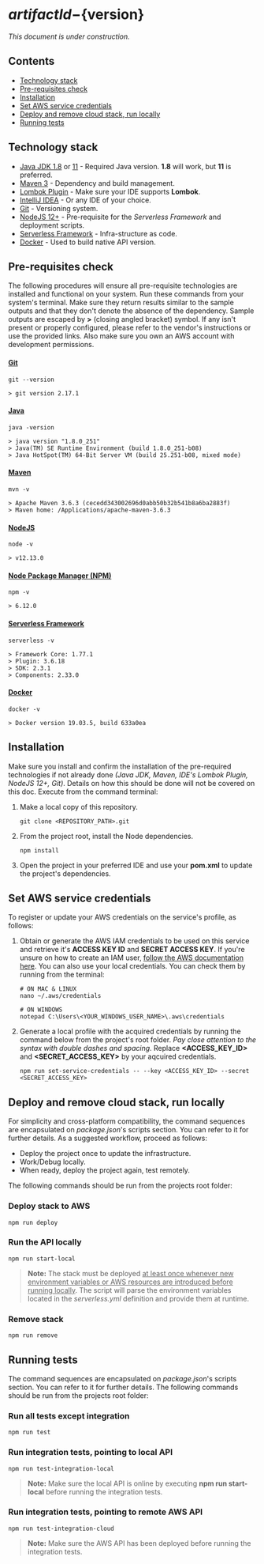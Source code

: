 # ${artifactId}-${version}

*This document is under construction.*

## Contents
* [Technology stack](#technology-stack)
* [Pre-requisites check](#pre-requisites-check)
* [Installation](#installation)
* [Set AWS service credentials](#set-aws-service-credentials)
* [Deploy and remove cloud stack, run locally](#deploy-and-remove-cloud-stack-run-locally)
* [Running tests](#running-tests)

## Technology stack
* [Java JDK 1.8](https://www.oracle.com/java/technologies/javase-jdk8-downloads.html) or [11](https://www.oracle.com/java/technologies/javase-jdk11-downloads.html) - Required Java version. **1.8** will work, but **11** is preferred. 
* [Maven 3](https://maven.apache.org/) - Dependency and build management.
* [Lombok Plugin](https://projectlombok.org/) - Make sure your IDE supports **Lombok**.
* [IntelliJ IDEA](https://www.jetbrains.com/) - Or any IDE of your choice.
* [Git](https://git-scm.com/) - Versioning system.
* [NodeJS 12+](https://nodejs.org/en/download/) - Pre-requisite for the *Serverless Framework* and deployment scripts.
* [Serverless Framework](https://www.serverless.com/framework/docs/getting-started/) - Infra-structure as code.
* [Docker](https://www.docker.com/get-started) - Used to build native API version.

## Pre-requisites check
The following procedures will ensure all pre-requisite technologies are installed and functional
on your system. Run these commands from your system's terminal. Make sure they return results similar
to the sample outputs and that they don't denote the absence of the dependency. Sample outputs are
escaped by **>** (closing angled bracket) symbol. If any isn't present or properly configured, 
please refer to the vendor's instructions or use the provided links. Also make sure you own an 
AWS account with development permissions.

#### [Git](https://git-scm.com/book/en/v2/Getting-Started-Installing-Git)
```
git --version

> git version 2.17.1
```

#### [Java](https://www3.ntu.edu.sg/home/ehchua/programming/howto/JDK_Howto.html)
```
java -version

> java version "1.8.0_251"
> Java(TM) SE Runtime Environment (build 1.8.0_251-b08)
> Java HotSpot(TM) 64-Bit Server VM (build 25.251-b08, mixed mode)
```

#### [Maven](https://mkyong.com/maven/how-to-install-maven-in-windows/)
```
mvn -v

> Apache Maven 3.6.3 (cecedd343002696d0abb50b32b541b8a6ba2883f)
> Maven home: /Applications/apache-maven-3.6.3
```

#### [NodeJS](https://nodejs.org/en/download/)
```
node -v

> v12.13.0
```

#### [Node Package Manager (NPM)](https://nodejs.org/en/download/)
```
npm -v

> 6.12.0
```

#### [Serverless Framework](https://www.serverless.com/framework/docs/providers/aws/guide/installation/)
```
serverless -v

> Framework Core: 1.77.1
> Plugin: 3.6.18
> SDK: 2.3.1
> Components: 2.33.0
```

#### [Docker](https://docs.docker.com/get-docker/)
```
docker -v

> Docker version 19.03.5, build 633a0ea
```

## Installation
Make sure you install and confirm the installation of the pre-required technologies if not already
done *(Java JDK, Maven, IDE's Lombok Plugin, NodeJS 12+, Git)*. Details on how this should be done
will not be covered on this doc. Execute from the command terminal:

1. Make a local copy of this repository.
    ```
    git clone <REPOSITORY_PATH>.git
    ```
2. From the project root, install the Node dependencies.
    ```
    npm install
    ```
3. Open the project in your preferred IDE and use your **pom.xml** to update the project's dependencies.


## Set AWS service credentials
To register or update your AWS credentials on the service's profile, as follows:

1. Obtain or generate the AWS IAM credentials to be used on this service and retrieve 
   it's **ACCESS KEY ID** and **SECRET ACCESS KEY**. If you're unsure on how to create an IAM user,
   [follow the AWS documentation here](https://docs.aws.amazon.com/IAM/latest/UserGuide/id_users_create.html).
   You can also use your local credentials. You can check them by running from the terminal:
   ```
   # ON MAC & LINUX
   nano ~/.aws/credentials
   
   # ON WINDOWS
   notepad C:\Users\<YOUR_WINDOWS_USER_NAME>\.aws\credentials
    ```

2. Generate a local profile with the acquired credentials by running the 
   command below from the project's root folder. *Pay close attention to the syntax with double 
   dashes and spacing*. Replace **<ACCESS_KEY_ID>** and **<SECRET_ACCESS_KEY>** by your aqcuired 
   credentials.

    ```
    npm run set-service-credentials -- --key <ACCESS_KEY_ID> --secret <SECRET_ACCESS_KEY>
    ```

## Deploy and remove cloud stack, run locally
For simplicity and cross-platform compatibility, the command sequences are encapsulated on 
*package.json*'s scripts section. You can refer to it for further details. As a suggested 
workflow, proceed as follows:
* Deploy the project once to update the infrastructure.
* Work/Debug locally.
* When ready, deploy the project again, test remotely.

The following commands should be run from the projects root folder:

### Deploy stack to AWS
```
npm run deploy
```

### Run the API locally
```
npm run start-local
```
> **Note:** The stack must be deployed <ins>at least once whenever new environment variables 
> or AWS resources are introduced before running locally</ins>. The script will parse the environment 
> variables located in the *serverless.yml* definition and provide them at runtime.

### Remove stack
```
npm run remove
```

## Running tests
The command sequences are encapsulated on *package.json*'s scripts section. You can refer to it for 
further details. The following commands should be run from the projects root folder:

### Run all tests except integration
```
npm run test
```

### Run integration tests, pointing to local API
```
npm run test-integration-local
```
> **Note:** Make sure the local API is online by executing **npm run start-local** before running
> the integration tests.

### Run integration tests, pointing to remote AWS API
```
npm run test-integration-cloud
```
> **Note:** Make sure the AWS API has been deployed before running the integration tests.